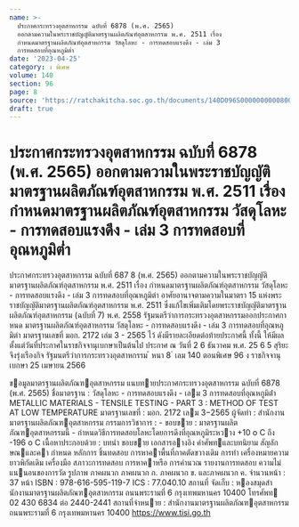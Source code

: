 ```yaml
---
name: >-
  ประกาศกระทรวงอุตสาหกรรม ฉบับที่ 6878 (พ.ศ. 2565)
  ออกตามความในพระราชบัญญัติมาตรฐานผลิตภัณฑ์อุตสาหกรรม พ.ศ. 2511 เรื่อง 
  กำหนดมาตรฐานผลิตภัณฑ์อุตสาหกรรม วัสดุโลหะ - การทดสอบแรงดึง - เล่ม 3
  การทดสอบที่อุณหภูมิต่ำ
date: '2023-04-25'
category: ง พิเศษ
volume: 140
section: 96
page: 8
source: 'https://ratchakitcha.soc.go.th/documents/140D096S0000000000800.pdf'
draft: true
---
```


# ประกาศกระทรวงอุตสาหกรรม ฉบับที่ 6878 (พ.ศ. 2565) ออกตามความในพระราชบัญญัติมาตรฐานผลิตภัณฑ์อุตสาหกรรม พ.ศ. 2511 เรื่อง  กำหนดมาตรฐานผลิตภัณฑ์อุตสาหกรรม วัสดุโลหะ - การทดสอบแรงดึง - เล่ม 3 การทดสอบที่อุณหภูมิต่ำ

ประกาศกระทรวงอุตสาหกรรม ฉบับที่ 687 8 (พ.ศ. 2565) ออกตามความในพระราชบัญญัติมาตรฐานผลิตภัณฑ์อุตสาหกรรม พ.ศ. 2511 เรื่อง กำหนดมาตรฐานผลิตภัณฑ์อุตสาหกรรม วัสดุโลหะ - การทดสอบแรงดึง - เล่ม 3 การทดสอบที่อุณหภูมิต่า อาศัยอานาจตามความในมาตรา 15 แห่งพระราชบัญญัติมาตรฐานผลิตภัณฑ์อุตสาหกรรม พ.ศ. 2511 ซึ่งแก้ไขเพิ่มเติมโดยพระราชบัญญัติมาตรฐานผลิตภัณฑ์อุตสาหกรรม (ฉบับที่ 7) พ.ศ. 2558 รัฐมนตรีว่าการกระทรวงอุตสาหกรรมออกประกาศกาหนด มาตรฐานผลิตภัณฑ์อุตสาหกรรม วัสดุโลหะ - การทดสอบแรงดึง - เล่ม 3 การทดสอบที่อุณหภูมิต่า มาตรฐานเลขที่ มอก. 2172 เล่ม 3 - 2565 ไว้ ดังมีรายละเอียดต่อท้ายประกาศนี้ ทั้งนี้ ให้มีผลตั้งแต่วันที่ประกาศในราชกิจจานุเบกษาเป็นต้นไป ประกาศ ณ วันที่ 2 6 ธันวาคม พ.ศ. 25 6 5 สุริยะ จึงรุ่งเรืองกิจ รัฐมนตรีว่าการกระทรวงอุตสาหกรรม ้ หนา 8 ่ เลม 140 ตอนพิเศษ 96 ง ราชกิจจานุเบกษา 25 เมษายน 2566

ขอมูลมาตรฐานผลิตภัณฑอุตสาหกรรม แนบทายประกาศกระทรวงอุตสาหกรรม ฉบับที่ 6878 (พ.ศ. 2565) ชื่อมาตรฐาน : วัสดุโลหะ - การทดสอบแรงดึง - เลม 3 การทดสอบที่อุณหภูมิต่ํา METALLIC MATERIALS - TENSILE TESTING - PART 3 : METHOD OF TEST AT LOW TEMPERATURE มาตรฐานเลขที่ : มอก. 2172 เลม 3−2565 ผู้จัดทํา : สํานักงานมาตรฐานผลิตภัณฑอุตสาหกรรม กรรมการวิชาการ : - ขอบขาย : มาตรฐานผลิตภัณฑอุตสาหกรรมนี้ - กําหนดวิธีการทดสอบโลหะโดยการดึงที่อุณหภูมิระหวาง +10 o C ถึง -196 o C เนื้อหาประกอบด้วย : บทนํา ขอบขาย เอกสารอางอิง คําศัพทและบทนิยาม สัญลักษณและคา กําหนด หลักการ ชิ้นทดสอบ การหาคาพื้นที่ภาคตัดขวางเดิม การทํา เครื่องหมายความยาวพิกัดเดิม เครื่องมือ สภาวะการทดสอบ การหาคาหรือ การคํานวณ รายงานการทดสอบ ความไม่แนนอนของการวัด รูปภาพ ภาคผนวก ภาคผนวก ก. ภาคผนวก ข. และภาคผนวก ค. จํานวนหน้า : 37 หน้า ISBN : 978-616-595-119-7 ICS : 77.040.10 สถานที่ จัดเก็บ : หองสมุดสํานักงานมาตรฐานผลิตภัณฑอุตสาหกรรม ถนนพระรามที่ 6 กรุงเทพมหานคร 10400 โทรศัพท 02 430 6834 ต่อ 2440-2441 สถานที่จําหนาย : สํานักงานมาตรฐานผลิตภัณฑอุตสาหกรรม ถนนพระรามที่ 6 กรุงเทพมหานคร 10400 https://www.tisi.go.th
